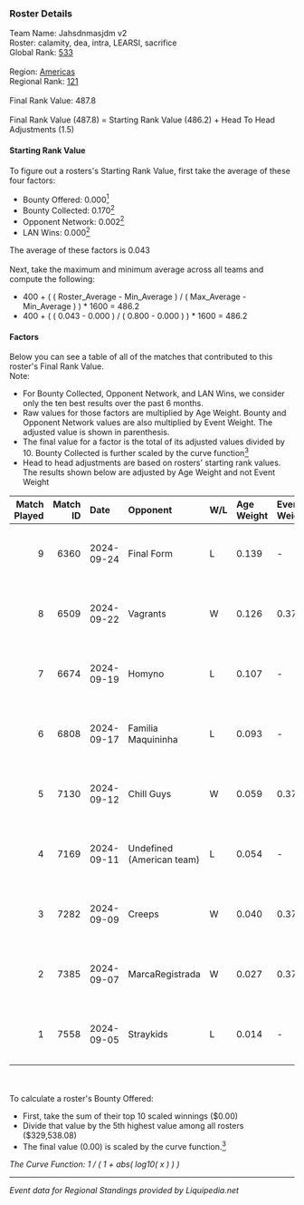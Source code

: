### Roster Details<br />
Team Name: Jahsdnmasjdm v2<br />
Roster: calamity, dea, intra, LEARSI, sacrifice<br />
Global Rank: [533](../standings_global.md)<br />
<br />
Region: [Americas]( ../standings_americas.md)<br />
Regional Rank: [121]( ../standings_americas.md)<br />
<br />
Final Rank Value:  487.8<br />
<br />
Final Rank Value (487.8) = Starting Rank Value (486.2) + Head To Head Adjustments (1.5)<br />

#### Starting Rank Value<br />
To figure out a rosters's Starting Rank Value, first take the average of these four factors:<br />
- Bounty Offered: 0.000[<sup>1</sup>](#table2)
- Bounty Collected: 0.170[<sup>2</sup>](#table1)
- Opponent Network: 0.002[<sup>2</sup>](#table1)
- LAN Wins: 0.000[<sup>2</sup>](#table1)

The average of these factors is 0.043<br />
<br />
Next, take the maximum and minimum average across all teams and compute the following:<br />
- 400 + ( ( Roster_Average - Min_Average ) / ( Max_Average - Min_Average ) ) * 1600 = 486.2
- 400 + ( ( 0.043 - 0.000 ) / ( 0.800 - 0.000 ) ) * 1600 = 486.2


#### Factors<br />
Below you can see a table of all of the matches that contributed to this roster's Final Rank Value.<br />
Note:<br />

- For Bounty Collected, Opponent Network, and LAN Wins, we consider only the ten best results over the past 6 months.
- Raw values for those factors are multiplied by Age Weight. Bounty and Opponent Network values are also multiplied by Event Weight. The adjusted value is shown in parenthesis.
- The final value for a factor is the total of its adjusted values divided by 10. Bounty Collected is further scaled by the curve function[<sup>3</sup>](#curveFunction)
- Head to head adjustments are based on rosters' starting rank values. The results shown below are adjusted by Age Weight and not Event Weight
<span id="table1"></span><br />


| Match Played | Match ID | Date       | Opponent                  | W/L | Age Weight | Event Weight | Bounty Collected | Opponent Network | LAN Wins  | H2H Adj. | Roster                                  |
| -: | -: | :- | :- | :- | :- | :- | :- | :- | :- | -: | :- |
|            9 |     6360 | 2024-09-24 | Final Form                | L   | 0.139      | -            | -                | -                | -         |    -1.49 | cypress, intra, LEARSI, raw1, sacrifice |
|            8 |     6509 | 2024-09-22 | Vagrants                  | W   | 0.126      | 0.371        | 0.001 (0.000)    | 0.276 (0.013)    | 0 (0.000) |     2.87 | calamity, dea, intra, LEARSI, sacrifice |
|            7 |     6674 | 2024-09-19 | Homyno                    | L   | 0.107      | -            | -                | -                | -         |    -0.75 | cypress, intra, LEARSI, raw1, sacrifice |
|            6 |     6808 | 2024-09-17 | Familia Maquininha        | L   | 0.093      | -            | -                | -                | -         |    -0.76 | cypress, intra, LEARSI, raw1, sacrifice |
|            5 |     7130 | 2024-09-12 | Chill Guys                | W   | 0.059      | 0.371        | 0.003 (0.000)    | 0.310 (0.007)    | 0 (0.000) |     1.37 | cypress, intra, LEARSI, raw1, sacrifice |
|            4 |     7169 | 2024-09-11 | Undefined (American team) | L   | 0.054      | -            | -                | -                | -         |    -0.55 | calamity, cypress, intra, LEARSI, raw1  |
|            3 |     7282 | 2024-09-09 | Creeps                    | W   | 0.040      | 0.372        | 0.000 (0.000)    | 0.001 (0.000)    | 0 (0.000) |     0.48 | calamity, cypress, intra, LEARSI, raw1  |
|            2 |     7385 | 2024-09-07 | MarcaRegistrada           | W   | 0.027      | 0.372        | 0.000 (0.000)    | 0.124 (0.001)    | 0 (0.000) |     0.56 | calamity, cypress, intra, LEARSI, raw1  |
|            1 |     7558 | 2024-09-05 | Straykids                 | L   | 0.014      | -            | -                | -                | -         |    -0.20 | calamity, cypress, intra, LEARSI, raw1  |

<br />
<span id="table2"></span><br />
To calculate a roster's Bounty Offered:<br />

- First, take the sum of their top 10 scaled winnings ($0.00)
- Divide that value by the 5th highest value among all rosters ($329,538.08)
- The final value (0.00) is scaled by the curve function.[<sup>3</sup>](#curveFunction)

<span id="curveFunction"></span>_The Curve Function: 1 / ( 1 + abs( log10( x ) ) )_<br />

---
_Event data for Regional Standings provided by Liquipedia.net_<br />
